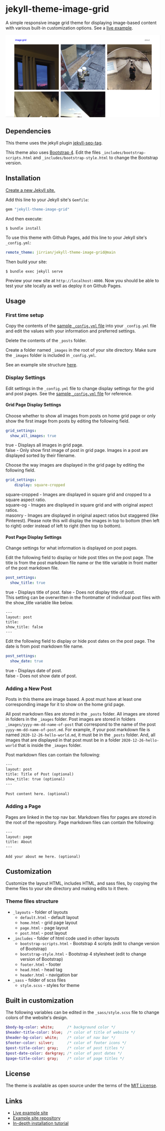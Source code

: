 # jekyll-theme-image-grid

A simple responsive image grid theme for displaying image-based content with various built-in customization options. See a [live example](http://www.jzhong.today/image-grid-example/).

![Example Screenshot](screenshot.png)

## Dependencies

This theme uses the jekyll plugin [jekyll-seo-tag](https://github.com/jekyll/jekyll-seo-tag).

This theme also uses [Bootstrap 4](https://getbootstrap.com/docs/4.6/getting-started/introduction/). Edit the files `_includes/bootstrap-scripts.html` and `_includes/bootstrap-style.html` to change the Bootstrap version.

## Installation

[Create a new Jekyll site.](https://jekyllrb.com/docs/#instructions)

Add this line to your Jekyll site's `Gemfile`:

```ruby
gem "jekyll-theme-image-grid"
```
And then execute:

    $ bundle install

To use this theme with Github Pages, add this line to your Jekyll site's `_config.yml`:

```yaml
remote_theme: jirrian/jekyll-theme-image-grid@main
```

Then build your site:

    $ bundle exec jekyll serve

Preview your new site at `http://localhost:4000`. Now you should be able to test your site locally as well as deploy it on Github Pages.

## Usage
### First time setup

Copy the contents of the [sample `_config.yml` file](https://github.com/jirrian/image-grid-example/blob/main/_config.yml) into your `_config.yml` file and edit the values with your information and preferred settings.

Delete the contents of the `_posts` folder.

Create a folder named `_images` in the root of your site directory. Make sure the `_images` folder is included in `_config.yml`.

See an example site structure [here](https://github.com/jirrian/image-grid-example).

### Display Settings

Edit settings in the `_config.yml` file to change display settings for the grid and post pages. See the [sample `_config.yml` file](https://github.com/jirrian/image-grid-example/blob/main/_config.yml) for reference.

#### Grid Page Display Settings

Choose whether to show all images from posts on home grid page or only show the first image from posts by editing the following field.
```yaml
grid_settings:
  show_all_images: true
```   
true - Displays all images in grid page.   
false - Only show first image of post in grid page. Images in a post are displayed sorted by their filename.

Choose the way images are displayed in the grid page by editing the following field.
```yaml
grid_settings:
    display: square-cropped
```   
square-cropped - Images are displayed in square grid and cropped to a square aspect ratio.   
square-og - Images are displayed in square grid and with original aspect ratios.   
masonry - Images are displayed in original aspect ratios but staggered (like Pinterest). Please note this will display the images in top to bottom (then left to right) order instead of left to right (then top to bottom).

#### Post Page Display Settings

Change settings for what information is displayed on post pages.

Edit the following field to display or hide post titles on the post page. The title is from the post markdown file name or the title variable in front matter of the post markdown file.
```yaml
post_settings:
  show_title: true
```   
true - Displays title of post.
false - Does not display title of post.   
This setting can be overwritten in the frontmatter of individual post files with the show_title variable like below.
```
---
layout: post
title:
show_title: false
---
```

Edit the following field to display or hide post dates on the post page. The date is from post markdown file name.
```yaml
post_settings:
  show_date: true
```   
true - Displays date of post.   
false - Does not show date of post.

### Adding a New Post

Posts in this theme are image based. A post must have at least one corresponding image for it to show on the home grid page.

All post markdown files are stored in the `_posts` folder.
All images are stored in folders in the `_images` folder. Post images are stored in folders `_images/yyyy-mm-dd-name-of-post` that correspond to the name of the post `yyyy-mm-dd-name-of-post.md`. For example, if your post markdown file is named `2020-12-26-hello-world.md`, it must be in the `_posts` folder. And, all images that are displayed in that post must be in a folder `2020-12-26-hello-world` that is inside the `_images` folder.

Post markdown files can contain the following:
```
---
layout: post
title: Title of Post (optional)
show_title: true (optional)
---

Post content here. (optional)
```

### Adding a Page

Pages are linked in the top nav bar. Markdown files for pages are stored in the root of the repository. Page markdown files can contain the following:
```
---
layout: page
title: About
---

Add your about me here. (optional)
```

## Customization
Customize the layout HTML, includes HTML, and sass files, by copying the theme files to your site directory and making edits to it there.

### Theme files structure
- `_layouts` - folder of layouts
	- `default.html` - default layout
	- `home.html` - grid page layout
	- `page.html` - page layout
	- `post.html` - post layout
- `_includes` - folder of html code used in other layouts
	- `bootstrap-scripts.html` - Bootstrap 4 scripts (edit to change version of Bootstrap)
	- `bootstrap-style.html` - Bootstrap 4 stylesheet (edit to change version of Bootstrap)
	- `footer.html` - footer
	- `head.html` - head tag
	- `header.html` - navigation bar
- `_sass` - folder of scss files
	- `style.scss` - styles for theme

## Built in customization
The following variables can be edited in the `_sass/style.scss` file to change colors of the website's design.
```sass
$body-bg-color: white;		/* background color */
$header-title-color: blue;	/* color of title of website */
$header-bg-color: white;	/* color of nav bar */
$footer-color: silver;		/* color of footer icons */
$post-title-color: gray;	/* color of post titles */
$post-date-color: darkgray;	/* color of post dates */
$page-title-color: gray;	/* color of page titles */
```

## License

The theme is available as open source under the terms of the [MIT License](https://opensource.org/licenses/MIT).

## Links
- [Live example site](http://www.jzhong.today/image-grid-example/)
- [Example site repository](https://github.com/jirrian/image-grid-example)
- [In-depth installation tutorial](https://pages.virtualgoodsdealer.com/articles/2021/01/21/simple-website-tutorial-part-three/)
